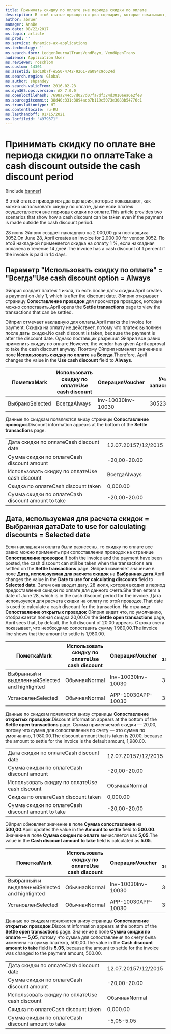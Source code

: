 ```yaml
---
title: Принимать скидку по оплате вне периода скидки по оплате
description: В этой статье приводятся два сценария, которые показывают, как можно использовать скидку по оплате, даже если платеж осуществляется вне периода скидки по оплате.
author: abruer
manager: AnnBe
ms.date: 08/22/2017
ms.topic: article
ms.prod: ''
ms.service: dynamics-ax-applications
ms.technology: ''
ms.search.form: LedgerJournalTransVendPaym, VendOpenTrans
audience: Application User
ms.reviewer: roschlom
ms.custom: 14301
ms.assetid: bad10b7f-e550-4742-9261-8a094c9c624d
ms.search.region: Global
ms.author: shpandey
ms.search.validFrom: 2016-02-28
ms.dyn365.ops.version: AX 7.0.0
ms.openlocfilehash: 7698a244c57d027d07fa7df324d3010eea6e2fe8
ms.sourcegitcommit: 38d40c331c8894acb7b119c5073e3088b54776c1
ms.translationtype: HT
ms.contentlocale: ru-RU
ms.lasthandoff: 01/15/2021
ms.locfileid: "4979371"
---
```

# <a name="take-a-cash-discount-outside-the-cash-discount-period"></a><span data-ttu-id="0b47b-103">Принимать скидку по оплате вне периода скидки по оплате</span><span class="sxs-lookup"><span data-stu-id="0b47b-103">Take a cash discount outside the cash discount period</span></span>

[!include [banner](../includes/banner.md)]

<span data-ttu-id="0b47b-104">В этой статье приводятся два сценария, которые показывают, как можно использовать скидку по оплате, даже если платеж осуществляется вне периода скидки по оплате.</span><span class="sxs-lookup"><span data-stu-id="0b47b-104">This article provides two scenarios that show how a cash discount can be taken even if the payment is made outside the cash discount period.</span></span>

<span data-ttu-id="0b47b-105">28 июня Эйприл создает накладную на 2 000,00 для поставщика 3052.</span><span class="sxs-lookup"><span data-stu-id="0b47b-105">On June 28, April creates an invoice for 2,000.00 for vendor 3052.</span></span> <span data-ttu-id="0b47b-106">По этой накладной применяется скидка на оплату 1 %, если накладная оплачена в течение 14 дней.</span><span class="sxs-lookup"><span data-stu-id="0b47b-106">The invoice has a cash discount of 1 percent if the invoice is paid in 14 days.</span></span>

## <a name="use-cash-discount-option--always"></a><span data-ttu-id="0b47b-107">Параметр "Использовать скидку по оплате" = "Всегда"</span><span class="sxs-lookup"><span data-stu-id="0b47b-107">Use cash discount option = Always</span></span>
<span data-ttu-id="0b47b-108">Эйприл создает платеж 1 июля, то есть после даты скидки.</span><span class="sxs-lookup"><span data-stu-id="0b47b-108">April creates a payment on July 1, which is after the discount date.</span></span> <span data-ttu-id="0b47b-109">Эйприл открывает страницу **Сопоставление проводок** для просмотра проводок, которые можно сопоставить.</span><span class="sxs-lookup"><span data-stu-id="0b47b-109">April opens the **Settle transactions** page to view the transactions that can be settled.</span></span> 

<span data-ttu-id="0b47b-110">Эйприл отмечает накладную для оплаты.</span><span class="sxs-lookup"><span data-stu-id="0b47b-110">April marks the invoice for payment.</span></span> <span data-ttu-id="0b47b-111">Скидка на оплату не действует, потому что платеж выполнен после даты скидки.</span><span class="sxs-lookup"><span data-stu-id="0b47b-111">No cash discount is taken, because the payment is after the discount date.</span></span> <span data-ttu-id="0b47b-112">Однако поставщик разрешил Эйприл все равно применить скидку по оплате.</span><span class="sxs-lookup"><span data-stu-id="0b47b-112">However, the vendor has given April approval to take the cash discount anyway.</span></span> <span data-ttu-id="0b47b-113">Поэтому Эйприл изменяет значение в поле **Использовать скидку по оплате** на **Всегда**.</span><span class="sxs-lookup"><span data-stu-id="0b47b-113">Therefore, April changes the value in the **Use cash discount** field to **Always**.</span></span>

| <span data-ttu-id="0b47b-114">Пометка</span><span class="sxs-lookup"><span data-stu-id="0b47b-114">Mark</span></span>     | <span data-ttu-id="0b47b-115">Использовать скидку по оплате</span><span class="sxs-lookup"><span data-stu-id="0b47b-115">Use cash discount</span></span> | <span data-ttu-id="0b47b-116">Операция</span><span class="sxs-lookup"><span data-stu-id="0b47b-116">Voucher</span></span>   | <span data-ttu-id="0b47b-117">Учетная запись</span><span class="sxs-lookup"><span data-stu-id="0b47b-117">Account</span></span> | <span data-ttu-id="0b47b-118">Дата скидки по оплате</span><span class="sxs-lookup"><span data-stu-id="0b47b-118">Cash discount date</span></span> | <span data-ttu-id="0b47b-119">Срок выполнения</span><span class="sxs-lookup"><span data-stu-id="0b47b-119">Due date</span></span>  | <span data-ttu-id="0b47b-120">Счет</span><span class="sxs-lookup"><span data-stu-id="0b47b-120">Invoice</span></span> | <span data-ttu-id="0b47b-121">Сумма в валюте проводки</span><span class="sxs-lookup"><span data-stu-id="0b47b-121">Amount in transaction currency</span></span> | <span data-ttu-id="0b47b-122">Валютное</span><span class="sxs-lookup"><span data-stu-id="0b47b-122">Currency</span></span> | <span data-ttu-id="0b47b-123">Сумма сопоставления</span><span class="sxs-lookup"><span data-stu-id="0b47b-123">Amount to settle</span></span> |
|----------|-------------------|-----------|---------|--------------------|-----------|---------|--------------------------------|----------|------------------|
| <span data-ttu-id="0b47b-124">Выбрано</span><span class="sxs-lookup"><span data-stu-id="0b47b-124">Selected</span></span> | <span data-ttu-id="0b47b-125">Всегда</span><span class="sxs-lookup"><span data-stu-id="0b47b-125">Always</span></span>            | <span data-ttu-id="0b47b-126">Inv-10030</span><span class="sxs-lookup"><span data-stu-id="0b47b-126">Inv-10030</span></span> | <span data-ttu-id="0b47b-127">3052</span><span class="sxs-lookup"><span data-stu-id="0b47b-127">3052</span></span>    | <span data-ttu-id="0b47b-128">28.06.2015</span><span class="sxs-lookup"><span data-stu-id="0b47b-128">6/28/2015</span></span>          | <span data-ttu-id="0b47b-129">12.07.2015</span><span class="sxs-lookup"><span data-stu-id="0b47b-129">7/12/2015</span></span> | <span data-ttu-id="0b47b-130">10030</span><span class="sxs-lookup"><span data-stu-id="0b47b-130">10030</span></span>   | <span data-ttu-id="0b47b-131">-2 000,00</span><span class="sxs-lookup"><span data-stu-id="0b47b-131">-2,000.00</span></span>                      | <span data-ttu-id="0b47b-132">американский доллар</span><span class="sxs-lookup"><span data-stu-id="0b47b-132">USD</span></span>      | <span data-ttu-id="0b47b-133">-1 980,00</span><span class="sxs-lookup"><span data-stu-id="0b47b-133">-1,980.00</span></span>        |

<span data-ttu-id="0b47b-134">Данные по скидкам появляются внизу страницы **Сопоставление проводок**.</span><span class="sxs-lookup"><span data-stu-id="0b47b-134">Discount information appears at the bottom of the **Settle transactions** page.</span></span>

|                              |           |
|------------------------------|-----------|
| <span data-ttu-id="0b47b-135">Дата скидки по оплате</span><span class="sxs-lookup"><span data-stu-id="0b47b-135">Cash discount date</span></span>           | <span data-ttu-id="0b47b-136">12.07.2015</span><span class="sxs-lookup"><span data-stu-id="0b47b-136">7/12/2015</span></span> |
| <span data-ttu-id="0b47b-137">Сумма скидки по оплате</span><span class="sxs-lookup"><span data-stu-id="0b47b-137">Cash discount amount</span></span>         | <span data-ttu-id="0b47b-138">-20,00</span><span class="sxs-lookup"><span data-stu-id="0b47b-138">-20.00</span></span>    |
| <span data-ttu-id="0b47b-139">Использовать скидку по оплате</span><span class="sxs-lookup"><span data-stu-id="0b47b-139">Use cash discount</span></span>            | <span data-ttu-id="0b47b-140">Всегда</span><span class="sxs-lookup"><span data-stu-id="0b47b-140">Always</span></span>    |
| <span data-ttu-id="0b47b-141">Скидка по оплате</span><span class="sxs-lookup"><span data-stu-id="0b47b-141">Cash discount taken</span></span>          | <span data-ttu-id="0b47b-142">0,00</span><span class="sxs-lookup"><span data-stu-id="0b47b-142">0.00</span></span>      |
| <span data-ttu-id="0b47b-143">Сумма скидки по оплате</span><span class="sxs-lookup"><span data-stu-id="0b47b-143">Cash discount amount to take</span></span> | <span data-ttu-id="0b47b-144">-20,00</span><span class="sxs-lookup"><span data-stu-id="0b47b-144">-20.00</span></span>    |

## <a name="date-to-use-for-calculating-discounts--selected-date"></a><span data-ttu-id="0b47b-145">Дата, используемая для расчета скидок = Выбранная дата</span><span class="sxs-lookup"><span data-stu-id="0b47b-145">Date to use for calculating discounts = Selected date</span></span>
<span data-ttu-id="0b47b-146">Если накладная и оплата были разнесены, то скидку по оплате все равно можно применить при сопоставлении проводок на странице **Сопоставление проводок**.</span><span class="sxs-lookup"><span data-stu-id="0b47b-146">If both the invoice and the payment have been posted, the cash discount can still be taken when the transactions are settled on the **Settle transactions** page.</span></span> <span data-ttu-id="0b47b-147">Эйприл изменяет значение в поле **Дата, используемая для расчета скидок** на **Выбранная дата**.</span><span class="sxs-lookup"><span data-stu-id="0b47b-147">April changes the value in the **Date to use for calculating discounts** field to **Selected date**.</span></span> <span data-ttu-id="0b47b-148">Затем она вводит дату, 28 июля, которая входит в период предоставления скидки по оплате для данного счета.</span><span class="sxs-lookup"><span data-stu-id="0b47b-148">She then enters a date of June 28, which is in the cash discount period for the invoice.</span></span> <span data-ttu-id="0b47b-149">Дата используется для расчета скидки на оплату по этой проводке.</span><span class="sxs-lookup"><span data-stu-id="0b47b-149">That date is used to calculate a cash discount for the transaction.</span></span> <span data-ttu-id="0b47b-150">На странице **Сопоставление открытых проводок** Эйприл видит что, по умолчанию, отображается полная скидка 20,00.</span><span class="sxs-lookup"><span data-stu-id="0b47b-150">On the **Settle open transactions** page, April sees that, by default, the full discount of 20.00 appears.</span></span> <span data-ttu-id="0b47b-151">Строка счета показывает, что необходимо сопоставить сумму 1 980,00.</span><span class="sxs-lookup"><span data-stu-id="0b47b-151">The invoice line shows that the amount to settle is 1,980.00.</span></span>

| <span data-ttu-id="0b47b-152">Пометка</span><span class="sxs-lookup"><span data-stu-id="0b47b-152">Mark</span></span>                     | <span data-ttu-id="0b47b-153">Использовать скидку по оплате</span><span class="sxs-lookup"><span data-stu-id="0b47b-153">Use cash discount</span></span> | <span data-ttu-id="0b47b-154">Операция</span><span class="sxs-lookup"><span data-stu-id="0b47b-154">Voucher</span></span>   | <span data-ttu-id="0b47b-155">Учетная запись</span><span class="sxs-lookup"><span data-stu-id="0b47b-155">Account</span></span> | <span data-ttu-id="0b47b-156">Дата скидки по оплате</span><span class="sxs-lookup"><span data-stu-id="0b47b-156">Cash discount date</span></span> | <span data-ttu-id="0b47b-157">Срок выполнения</span><span class="sxs-lookup"><span data-stu-id="0b47b-157">Due date</span></span>  | <span data-ttu-id="0b47b-158">Счет</span><span class="sxs-lookup"><span data-stu-id="0b47b-158">Invoice</span></span> | <span data-ttu-id="0b47b-159">Сумма в валюте проводки</span><span class="sxs-lookup"><span data-stu-id="0b47b-159">Amount in transaction currency</span></span> | <span data-ttu-id="0b47b-160">Валютное</span><span class="sxs-lookup"><span data-stu-id="0b47b-160">Currency</span></span> | <span data-ttu-id="0b47b-161">Сумма сопоставления</span><span class="sxs-lookup"><span data-stu-id="0b47b-161">Amount to settle</span></span> |
|--------------------------|-------------------|-----------|---------|--------------------|-----------|---------|--------------------------------|----------|------------------|
| <span data-ttu-id="0b47b-162">Выбранный и выделенный</span><span class="sxs-lookup"><span data-stu-id="0b47b-162">Selected and highlighted</span></span> | <span data-ttu-id="0b47b-163">Обычная</span><span class="sxs-lookup"><span data-stu-id="0b47b-163">Normal</span></span>            | <span data-ttu-id="0b47b-164">Inv-10030</span><span class="sxs-lookup"><span data-stu-id="0b47b-164">Inv-10030</span></span> | <span data-ttu-id="0b47b-165">3052</span><span class="sxs-lookup"><span data-stu-id="0b47b-165">3052</span></span>    | <span data-ttu-id="0b47b-166">28.06.2015</span><span class="sxs-lookup"><span data-stu-id="0b47b-166">6/28/2015</span></span>          | <span data-ttu-id="0b47b-167">12.07.2015</span><span class="sxs-lookup"><span data-stu-id="0b47b-167">7/12/2015</span></span> | <span data-ttu-id="0b47b-168">10030</span><span class="sxs-lookup"><span data-stu-id="0b47b-168">10030</span></span>   | <span data-ttu-id="0b47b-169">-2 000,00</span><span class="sxs-lookup"><span data-stu-id="0b47b-169">-2,000.00</span></span>                      | <span data-ttu-id="0b47b-170">американский доллар</span><span class="sxs-lookup"><span data-stu-id="0b47b-170">USD</span></span>      | <span data-ttu-id="0b47b-171">-1 980,00</span><span class="sxs-lookup"><span data-stu-id="0b47b-171">-1,980.00</span></span>        |
| <span data-ttu-id="0b47b-172">Установлен</span><span class="sxs-lookup"><span data-stu-id="0b47b-172">Selected</span></span>                 | <span data-ttu-id="0b47b-173">Обычная</span><span class="sxs-lookup"><span data-stu-id="0b47b-173">Normal</span></span>            | <span data-ttu-id="0b47b-174">APP-10030</span><span class="sxs-lookup"><span data-stu-id="0b47b-174">APP-10030</span></span> | <span data-ttu-id="0b47b-175">3052</span><span class="sxs-lookup"><span data-stu-id="0b47b-175">3052</span></span>    | <span data-ttu-id="0b47b-176">15.07.2015</span><span class="sxs-lookup"><span data-stu-id="0b47b-176">7/15/2015</span></span>          | <span data-ttu-id="0b47b-177">15.07.2015</span><span class="sxs-lookup"><span data-stu-id="0b47b-177">7/15/2015</span></span> |         | <span data-ttu-id="0b47b-178">500,00</span><span class="sxs-lookup"><span data-stu-id="0b47b-178">500.00</span></span>                         | <span data-ttu-id="0b47b-179">американский доллар</span><span class="sxs-lookup"><span data-stu-id="0b47b-179">USD</span></span>      | <span data-ttu-id="0b47b-180">500,00</span><span class="sxs-lookup"><span data-stu-id="0b47b-180">500.00</span></span>           |

<span data-ttu-id="0b47b-181">Данные по скидкам появляются внизу страницы **Сопоставление открытых проводок**.</span><span class="sxs-lookup"><span data-stu-id="0b47b-181">Discount information appears at the bottom of the **Settle open transactions** page.</span></span> <span data-ttu-id="0b47b-182">Сумма применяемой скидки — 20,00, потому что сумма для сопоставления по счету — это сумма по умолчанию, 1 980,00.</span><span class="sxs-lookup"><span data-stu-id="0b47b-182">The discount amount that is taken is 20.00, because the amount to settle for the invoice is the default amount, 1,980.00.</span></span>

|                              |           |
|------------------------------|-----------|
| <span data-ttu-id="0b47b-183">Дата скидки по оплате</span><span class="sxs-lookup"><span data-stu-id="0b47b-183">Cash discount date</span></span>           | <span data-ttu-id="0b47b-184">12.07.2015</span><span class="sxs-lookup"><span data-stu-id="0b47b-184">7/12/2015</span></span> |
| <span data-ttu-id="0b47b-185">Сумма скидки по оплате</span><span class="sxs-lookup"><span data-stu-id="0b47b-185">Cash discount amount</span></span>         | <span data-ttu-id="0b47b-186">-20,00</span><span class="sxs-lookup"><span data-stu-id="0b47b-186">-20.00</span></span>    |
| <span data-ttu-id="0b47b-187">Использовать скидку по оплате</span><span class="sxs-lookup"><span data-stu-id="0b47b-187">Use cash discount</span></span>            | <span data-ttu-id="0b47b-188">Обычная</span><span class="sxs-lookup"><span data-stu-id="0b47b-188">Normal</span></span>    |
| <span data-ttu-id="0b47b-189">Скидка по оплате</span><span class="sxs-lookup"><span data-stu-id="0b47b-189">Cash discount taken</span></span>          | <span data-ttu-id="0b47b-190">0,00</span><span class="sxs-lookup"><span data-stu-id="0b47b-190">0.00</span></span>      |
| <span data-ttu-id="0b47b-191">Сумма скидки по оплате</span><span class="sxs-lookup"><span data-stu-id="0b47b-191">Cash discount amount to take</span></span> | <span data-ttu-id="0b47b-192">-20,00</span><span class="sxs-lookup"><span data-stu-id="0b47b-192">-20.00</span></span>    |

<span data-ttu-id="0b47b-193">Эйприл обновляет значение в поле **Сумма сопоставления** на **500,00**.</span><span class="sxs-lookup"><span data-stu-id="0b47b-193">April updates the value in the **Amount to settle** field to **500.00**.</span></span> <span data-ttu-id="0b47b-194">Значение в поле **Сумма скидки по оплате** вычисляется как **5,05**.</span><span class="sxs-lookup"><span data-stu-id="0b47b-194">The value in the **Cash discount amount to take** field is calculated as **5.05**.</span></span>

| <span data-ttu-id="0b47b-195">Пометка</span><span class="sxs-lookup"><span data-stu-id="0b47b-195">Mark</span></span>                     | <span data-ttu-id="0b47b-196">Использовать скидку по оплате</span><span class="sxs-lookup"><span data-stu-id="0b47b-196">Use cash discount</span></span> | <span data-ttu-id="0b47b-197">Операция</span><span class="sxs-lookup"><span data-stu-id="0b47b-197">Voucher</span></span>   | <span data-ttu-id="0b47b-198">Учетная запись</span><span class="sxs-lookup"><span data-stu-id="0b47b-198">Account</span></span> | <span data-ttu-id="0b47b-199">Дата</span><span class="sxs-lookup"><span data-stu-id="0b47b-199">Date</span></span>      | <span data-ttu-id="0b47b-200">Срок выполнения</span><span class="sxs-lookup"><span data-stu-id="0b47b-200">Due date</span></span>  | <span data-ttu-id="0b47b-201">Счет</span><span class="sxs-lookup"><span data-stu-id="0b47b-201">Invoice</span></span> | <span data-ttu-id="0b47b-202">Сумма в валюте проводки</span><span class="sxs-lookup"><span data-stu-id="0b47b-202">Amount in transaction currency</span></span> | <span data-ttu-id="0b47b-203">Валютное</span><span class="sxs-lookup"><span data-stu-id="0b47b-203">Currency</span></span> | <span data-ttu-id="0b47b-204">Сумма сопоставления</span><span class="sxs-lookup"><span data-stu-id="0b47b-204">Amount to settle</span></span> |
|--------------------------|-------------------|-----------|---------|-----------|-----------|---------|--------------------------------|----------|------------------|
| <span data-ttu-id="0b47b-205">Выбранный и выделенный</span><span class="sxs-lookup"><span data-stu-id="0b47b-205">Selected and highlighted</span></span> | <span data-ttu-id="0b47b-206">Обычная</span><span class="sxs-lookup"><span data-stu-id="0b47b-206">Normal</span></span>            | <span data-ttu-id="0b47b-207">Inv-10030</span><span class="sxs-lookup"><span data-stu-id="0b47b-207">Inv-10030</span></span> | <span data-ttu-id="0b47b-208">3052</span><span class="sxs-lookup"><span data-stu-id="0b47b-208">3052</span></span>    | <span data-ttu-id="0b47b-209">28.06.2015</span><span class="sxs-lookup"><span data-stu-id="0b47b-209">6/28/2015</span></span> | <span data-ttu-id="0b47b-210">12.07.2015</span><span class="sxs-lookup"><span data-stu-id="0b47b-210">7/12/2015</span></span> | <span data-ttu-id="0b47b-211">10030</span><span class="sxs-lookup"><span data-stu-id="0b47b-211">10030</span></span>   | <span data-ttu-id="0b47b-212">2,000.00</span><span class="sxs-lookup"><span data-stu-id="0b47b-212">2,000.00</span></span>                       | <span data-ttu-id="0b47b-213">американский доллар</span><span class="sxs-lookup"><span data-stu-id="0b47b-213">USD</span></span>      | <span data-ttu-id="0b47b-214">-500,00</span><span class="sxs-lookup"><span data-stu-id="0b47b-214">-500.00</span></span>          |
| <span data-ttu-id="0b47b-215">Установлен</span><span class="sxs-lookup"><span data-stu-id="0b47b-215">Selected</span></span>                 | <span data-ttu-id="0b47b-216">Обычная</span><span class="sxs-lookup"><span data-stu-id="0b47b-216">Normal</span></span>            | <span data-ttu-id="0b47b-217">APP-10030</span><span class="sxs-lookup"><span data-stu-id="0b47b-217">APP-10030</span></span> | <span data-ttu-id="0b47b-218">3052</span><span class="sxs-lookup"><span data-stu-id="0b47b-218">3052</span></span>    | <span data-ttu-id="0b47b-219">15.07.2015</span><span class="sxs-lookup"><span data-stu-id="0b47b-219">7/15/2015</span></span> | <span data-ttu-id="0b47b-220">15.07.2015</span><span class="sxs-lookup"><span data-stu-id="0b47b-220">7/15/2015</span></span> |         | <span data-ttu-id="0b47b-221">500,00</span><span class="sxs-lookup"><span data-stu-id="0b47b-221">500.00</span></span>                         | <span data-ttu-id="0b47b-222">американский доллар</span><span class="sxs-lookup"><span data-stu-id="0b47b-222">USD</span></span>      | <span data-ttu-id="0b47b-223">500,00</span><span class="sxs-lookup"><span data-stu-id="0b47b-223">500.00</span></span>           |

<span data-ttu-id="0b47b-224">Данные по скидкам появляются внизу страницы **Сопоставление открытых проводок**.</span><span class="sxs-lookup"><span data-stu-id="0b47b-224">Discount information appears at the bottom of the **Settle open transactions** page.</span></span> <span data-ttu-id="0b47b-225">Значение в поле **Сумма скидки по оплате** — **5,05**, потому что сумма для сопоставления по счету была изменена на сумму платежа, 500,00.</span><span class="sxs-lookup"><span data-stu-id="0b47b-225">The value in the **Cash discount amount to take** field is **5.05**, because the amount to settle for the invoice was changed to the payment amount, 500.00.</span></span>

|                              |           |
|------------------------------|-----------|
| <span data-ttu-id="0b47b-226">Дата скидки по оплате</span><span class="sxs-lookup"><span data-stu-id="0b47b-226">Cash discount date</span></span>           | <span data-ttu-id="0b47b-227">12.07.2015</span><span class="sxs-lookup"><span data-stu-id="0b47b-227">7/12/2015</span></span> |
| <span data-ttu-id="0b47b-228">Сумма скидки по оплате</span><span class="sxs-lookup"><span data-stu-id="0b47b-228">Cash discount amount</span></span>         | <span data-ttu-id="0b47b-229">-20,00</span><span class="sxs-lookup"><span data-stu-id="0b47b-229">-20.00</span></span>    |
| <span data-ttu-id="0b47b-230">Использовать скидку по оплате</span><span class="sxs-lookup"><span data-stu-id="0b47b-230">Use cash discount</span></span>            | <span data-ttu-id="0b47b-231">Обычная</span><span class="sxs-lookup"><span data-stu-id="0b47b-231">Normal</span></span>    |
| <span data-ttu-id="0b47b-232">Скидка по оплате</span><span class="sxs-lookup"><span data-stu-id="0b47b-232">Cash discount taken</span></span>          | <span data-ttu-id="0b47b-233">0,00</span><span class="sxs-lookup"><span data-stu-id="0b47b-233">0.00</span></span>      |
| <span data-ttu-id="0b47b-234">Сумма скидки по оплате</span><span class="sxs-lookup"><span data-stu-id="0b47b-234">Cash discount amount to take</span></span> | <span data-ttu-id="0b47b-235">-5,05</span><span class="sxs-lookup"><span data-stu-id="0b47b-235">-5.05</span></span>     |





